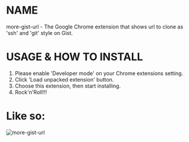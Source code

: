 # NAME
more-gist-url - The Google Chrome extension that shows url to clone as 'ssh' and 'git' style on Gist.

# USAGE & HOW TO INSTALL
1. Please enable 'Developer mode' on your Chrome extensions setting.
2. Click 'Load unpacked extension' button.
3. Choose this extension, then start installing.
4. Rock'n'Roll!!!

# Like so:
![more-gist-url](https://dl.dropbox.com/u/14832699/show_more_gist_url.png)
